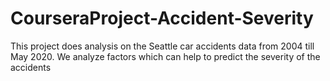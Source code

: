 # CourseraProject-Accident-Severity
This project does analysis on the Seattle car accidents data from 2004 till May 2020. 
We analyze factors which can help to predict the severity of the accidents
